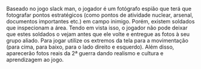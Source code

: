 Baseado no jogo slack man, o jogador é um fotógrafo espião que terá que fotografar pontos estratégicos (como pontos de atividade nuclear, arsenal, documentos importantes etc.) em campo inimigo. Porém, existem soldados que inspecionam a área. Tendo em vista isso, o jogador não pode deixar que estes soldados o vejam antes que ele volte e entregue as fotos à seu grupo aliado. Para jogar utilize os extremos da tela para a movimentação (para cima, para baixo, para o lado direito e esquerdo). Além disso, aparecerão fotos reais da 2ª guerra dando realismo e cultura e aprendizagem ao jogo.